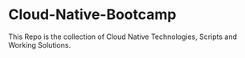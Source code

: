 # Cloud-Native-Bootcamp
This Repo is the collection of Cloud Native Technologies, Scripts and Working Solutions.  
